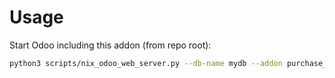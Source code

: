 # Usage

Start Odoo including this addon (from repo root):

```bash
python3 scripts/nix_odoo_web_server.py --db-name mydb --addon purchase_backorder
```
